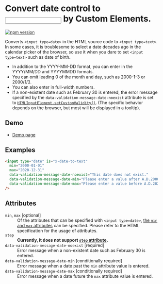 # Convert date control to <input type=text> by Custom Elements.

[![npm version](https://badge.fury.io/js/%40saekitominaga%2Fcustomelements-input-date-totext.svg)](https://badge.fury.io/js/%40saekitominaga%2Fcustomelements-input-date-totext)

Converts `<input type=date>` in the HTML source code to `<input type=text>`. In some cases, it is troublesome to select a date decades ago in the calendar picker of the browser, so use it when you dare to set `<input type=text>` such as date of birth.

- In addition to the YYYY-MM-DD format, you can enter in the YYYY/MM/DD and YYYYMMDD formats.
- You can omit leading 0 of the month and day, such as 2000-1-3 or 2000/1/3.
- You can also enter in full-width numbers.
- If a non-existent date such as February 30 is entered, the error message specified by the `data-validation-message-date-noexist` attribute is set to [`HTMLInputElement.setCustomValidity()`](https://html.spec.whatwg.org/multipage/form-control-infrastructure.html#dom-cva-setcustomvalidity). (The specific behavior depends on the browser, but most will be displayed in a tooltip).

## Demo

- [Demo page](https://saekitominaga.github.io/customelements-input-date-totext/demo.html)

## Examples

```HTML
<input type="date" is="x-date-to-text"
  min="2000-01-01"
  max="2020-12-31"
  data-validation-message-date-noexist="This date does not exist."
  data-validation-message-date-min="Please enter a value after A.D.2000."
  data-validation-message-date-max="Please enter a value before A.D.2020."
/>
```

## Attributes

<dl>
<dt><code>min</code>, <code>max</code> [optional]</dt>
<dd>Of the attributes that can be specified with <code>&lt;input type=date&gt;</code>, <a href="https://html.spec.whatwg.org/multipage/input.html#the-min-and-max-attributes">the <code>min</code> and <code>max</code> attributes</a> can be specified. Please refer to the HTML specification for the usage of attributes.</dd>
<dt><code>step</code></dt>
<dd><strong>Currently, it does not support <a href="https://html.spec.whatwg.org/multipage/input.html#attr-input-step"><code>step</code> attribute</a>.</strong></dd>
<dt><code>data-validation-message-date-noexist</code> [required]</dt>
<dd>Error message when a non-existent date such as February 30 is entered.</dd>
<dt><code>data-validation-message-date-min</code> [conditionally required]</dt>
<dd>Error message when a date past the <code>min</code> attribute value is entered.</dd>
<dt><code>data-validation-message-date-max</code> [conditionally required]</dt>
<dd>Error message when a date future the <code>max</code> attribute value is entered.</dd>
</dl>
